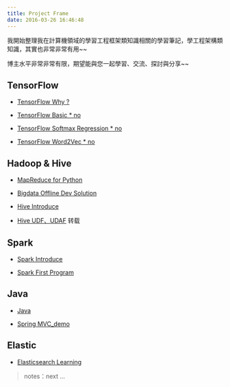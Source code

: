 ```yaml
---
title: Project Frame
date: 2016-03-26 16:46:48
---
```


我開始整理我在計算機領域的學習工程框架類知識相關的學習筆記，學工程架構類知識，其實也非常非常有用~~

博主水平非常非常有限，期望能與您一起學習、交流、探討與分享~~

## TensorFlow

- [TensorFlow Why ?][t1]

- [TensorFlow Basic * no][0]  

- [TensorFlow Softmax Regression * no][0] 

- [TensorFlow Word2Vec * no][0] 

[t1]: /2018/01/22/tensorflow-1-why/

## Hadoop & Hive

- [MapReduce for Python][h1]

- [Bigdata Offline Dev Solution][h3]

- [Hive Introduce][h2]

- [Hive UDF、UDAF][0] 转载

[h1]: /2018/01/30/hadoop-mr-for-python/
[h2]: /2016/02/15/hadoop-hive-brief/
[h3]: /2018/01/30/hadoop-hive-bigdata-offline-demo/
[h4]: http://blog.csdn.net/liuj2511981/article/details/8523084

## Spark

- [Spark Introduce][spark1]

- [Spark First Program][spark2]

[spark1]: /2016/02/01/spark-introduce-and-install/
[spark2]: /2016/04/25/spark-machine-learning-p1/


## Java

- [Java][j1]

- [Spring MVC_demo][j2]

[j1]: /java_language
[j2]: /2016/09/11/java-springMVC-mybatis-demo/

## Elastic

- [Elasticsearch Learning][elastic1]

[elastic1]: /2016/05/17/elasticsearch1-indoor/
[elastic2]: /2016/05/17/elasticsearch-install-plugins/

> notes：next ...

[0]: /project_frame
